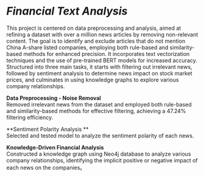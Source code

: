 # ***Financial Text Analysis*** 

This project is centered on data preprocessing and analysis, aimed at refining a dataset with over a million news articles by removing non-relevant content. The goal is to identify and exclude articles that do not mention China A-share listed companies, employing both rule-based and similarity-based methods for enhanced precision. It incorporates text vectorization techniques and the use of pre-trained BERT models for increased accuracy. Structured into three main tasks, it starts with filtering out irrelevant news, followed by sentiment analysis to determine news impact on stock market prices, and culminates in using knowledge graphs to explore various company relationships.



**Data Preprocessing - Noise Removal**  
 Removed irrelevant news from the dataset and employed both rule-based and similarity-based methods for effective filtering, achieving a 47.24% filtering efficiency. 



**Sentiment Polarity Analysis **  
Selected and tested model to analyze the sentiment polarity of each news.



**Knowledge-Driven Financial Analysis**  
Constructed a knowledge graph using  Neo4j database to analyze various company relationships, identifying the implicit positive or negative impact of each news on the companies。




